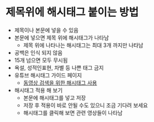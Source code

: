# 제목위에 해시태그 붙이는 방법
* 제목이나 본문에 넣을 수 있음
* 본문에 넣으면 제목 위에 해시태그가 나타남
  * 제목 위에 나타나는 해시태그는 최대 3개 까지만 나타남
* 공백은 인식 되지 않음
* 15개 넘으면 모두 무시됨
* 욕설, 성적인표현, 차별 등 나쁜 태그 금지
* 유튜브 해시태그 가이드 페이지
  * [동영상 검색을 위한 해시태그 사용](https://support.google.com/youtube/answer/6390658?hl=ko)
* 해시태그 적용 해 보기
  * 본문에 해시태그를 넣고 저장
  * 저장 후 적용이 바로 안될 수도 있으니 조금 기다려 보세요
  * 해시태그를 클릭해 보면 관련 영상들이 나타남
